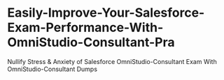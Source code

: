 # Easily-Improve-Your-Salesforce-Exam-Performance-With-OmniStudio-Consultant-Pra
Nullify Stress &amp; Anxiety of Salesforce OmniStudio-Consultant Exam With OmniStudio-Consultant Dumps
